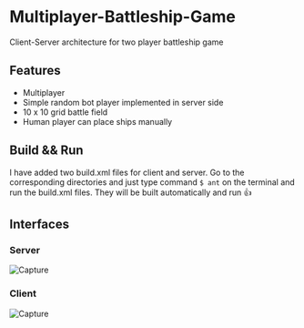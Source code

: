 # Multiplayer-Battleship-Game
Client-Server architecture for two player battleship game

## Features
- Multiplayer
- Simple random bot player implemented in server side
- 10 x 10 grid battle field
- Human player can place ships manually

## Build && Run
I have added two build.xml files for client and server. 
Go to the corresponding directories and just type command ```$ ant``` on the terminal and run the build.xml files.
They will be built automatically and run :+1:

## Interfaces
### Server
![Capture](https://user-images.githubusercontent.com/34955038/84030463-b9384680-a9b1-11ea-9d56-c7bf5162cd3c.PNG)

### Client
![Capture](https://user-images.githubusercontent.com/34955038/84030521-d705ab80-a9b1-11ea-8720-233c4fb36a85.PNG)
